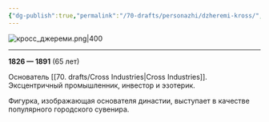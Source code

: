```yaml
---
{"dg-publish":true,"permalink":"/70-drafts/personazhi/dzheremi-kross/","tags":["личность"]}
---
```


![кросс_джереми.png|400](/img/user/90.%20files/%D0%BA%D1%80%D0%BE%D1%81%D1%81_%D0%B4%D0%B6%D0%B5%D1%80%D0%B5%D0%BC%D0%B8.png)
***
**1826 — 1891** (65 лет)

Основатель  [[70. drafts/Cross Industries\|Cross Industries]]. Эксцентричный промышленник, инвестор и эзотерик.

Фигурка, изображающая основателя династии, выступает в качестве популярного городского сувенира.